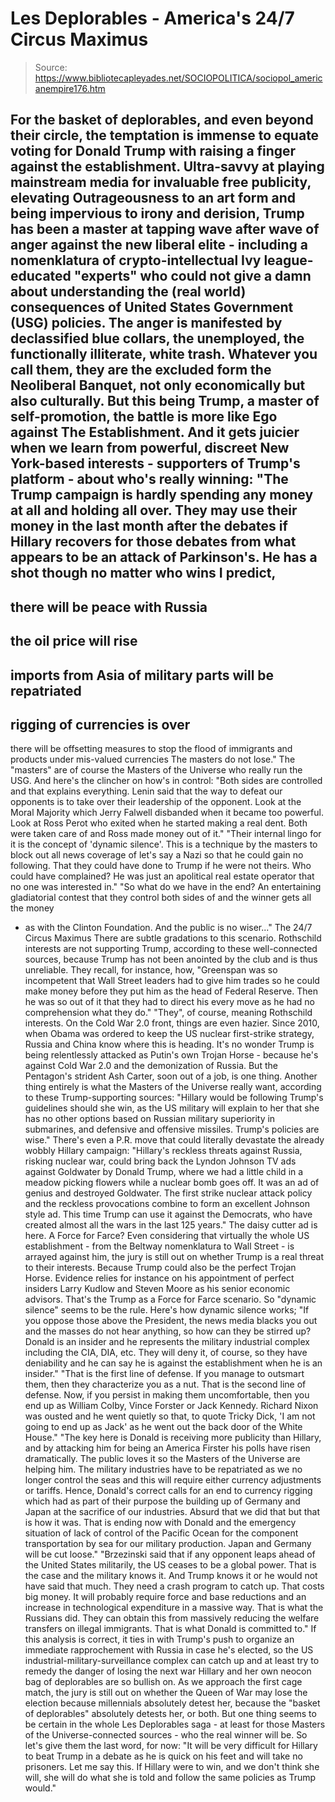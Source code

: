 # Les Deplorables - America's 24/7 Circus Maximus

> Source: https://www.bibliotecapleyades.net/SOCIOPOLITICA/sociopol_americanempire176.htm

For the basket of deplorables,
and even beyond their circle, the temptation is immense to
equate voting for Donald Trump with raising a finger against
the establishment.
Ultra-savvy at playing mainstream media for invaluable free
publicity, elevating Outrageousness to an art form and being
impervious to irony and derision,
Trump
has been a master at tapping wave after wave of
anger against the new liberal elite - including a
nomenklatura of crypto-intellectual Ivy league-educated
"experts" who could not give a damn about understanding the
(real world) consequences of United States Government
(USG) policies.
The anger is manifested by
declassified blue collars, the unemployed, the functionally
illiterate, white trash. Whatever you call them, they are
the excluded form the Neoliberal Banquet, not only
economically but also culturally.
But this being Trump, a master
of self-promotion, the
battle is more like Ego against The Establishment.
And it gets juicier when we
learn from powerful, discreet New York-based interests -
supporters of Trump's platform - about who's really winning:
"The Trump campaign is
hardly spending any money at all and holding all over.
They may use their money in
the last month after the debates if Hillary recovers for
those debates from what appears to be an attack of
Parkinson's.
He has a shot though no
matter who wins I predict,
-
there will be peace
with Russia
-
the oil price will
rise
-
imports from Asia of
military parts will be repatriated
-
rigging of
currencies is over
-
there will be
offsetting measures to stop the flood of
immigrants and products under mis-valued
currencies
The masters do not
lose."
The "masters" are of course the
Masters of the Universe who really run the USG.
And here's the clincher on how's
in control:
"Both sides are controlled
and that explains everything.
Lenin said that the way to
defeat our opponents is to take over their leadership of
the opponent. Look at the Moral Majority which Jerry
Falwell disbanded when it became too powerful. Look at
Ross Perot who exited when he started making a real
dent. Both were taken care of and Ross made money out of
it."
"Their internal lingo for it
is the concept of 'dynamic silence'. This is a technique
by the masters to block out all news coverage of
let's say a Nazi so that he could gain no following.
That they could have done to
Trump if he were not theirs. Who could have complained?
He was just an apolitical real estate operator that no
one was interested in."
"So what do we have in the
end? An entertaining gladiatorial contest that they
control both sides of and the winner gets all the money
- as with the Clinton Foundation.
And the public is no
wiser..."
The 24/7
Circus Maximus
There are subtle gradations to
this scenario.
Rothschild interests are
not supporting Trump, according to these well-connected
sources, because Trump has not been anointed by the club and
is thus unreliable.
They recall, for instance, how,
"Greenspan was so
incompetent that Wall Street leaders had to give him
trades so he could make money before they put him as the
head of
Federal Reserve.
Then he was so out of it
that they had to direct his every move as he had no
comprehension what they do."
"They", of course, meaning
Rothschild interests.
On the Cold War 2.0 front,
things are even hazier. Since 2010, when
Obama
was ordered to keep the US nuclear first-strike
strategy, Russia and China know where this is heading.
It's no wonder Trump is being
relentlessly attacked as Putin's own Trojan Horse -
because he's against Cold War 2.0 and the demonization
of Russia.
But the Pentagon's strident
Ash Carter, soon out of a job, is one thing.
Another thing entirely is
what the Masters of the Universe really want,
according to these Trump-supporting sources:
"Hillary would be
following Trump's guidelines should she win, as the
US military will explain to her that she has no
other options based on Russian military superiority
in submarines, and defensive and offensive missiles.
Trump's policies are
wise."
There's even a P.R. move that
could literally devastate the already wobbly Hillary
campaign:
"Hillary's reckless threats
against Russia, risking nuclear war, could bring back
the Lyndon Johnson TV ads against Goldwater by Donald
Trump, where we had a little child in a meadow picking
flowers while a nuclear bomb goes off.
It was an ad of genius and
destroyed Goldwater. The first strike nuclear attack
policy and the reckless provocations combine to form an
excellent Johnson style ad.
This time Trump can use it
against the Democrats, who have created almost
all the wars in the last 125 years."
The daisy cutter ad is
here.
A Force for
Farce?
Even considering that
virtually the whole US establishment - from the
Beltway nomenklatura to
Wall Street - is arrayed against him, the jury is still
out on whether Trump is a real threat to their
interests.
Because Trump could also be the perfect Trojan Horse.
Evidence relies for instance on his appointment of
perfect insiders Larry Kudlow and Steven Moore
as his senior economic advisors.
That's the Trump as a
Force for Farce scenario. So "dynamic silence" seems
to be the rule.
Here's how dynamic
silence works;
"If you oppose those
above the President, the news media blacks you out
and the masses do not hear anything, so how can they
be stirred up?
Donald is an insider and
he represents the military industrial complex
including the CIA, DIA, etc. They will deny it, of
course, so they have deniability and he can say he
is against the establishment when he is an insider."
"That is the first line
of defense.
If you manage to
outsmart them, then they characterize you as a nut.
That is the second line of defense. Now, if you
persist in making them uncomfortable, then you end
up as William Colby, Vince Forster or Jack Kennedy.
Richard Nixon was ousted
and he went quietly so that, to quote Tricky Dick,
'I am not going to end up as Jack' as he went out
the back door of the White House."
"The key here is Donald
is receiving more publicity than Hillary, and by
attacking him for being an America Firster his polls
have risen dramatically. The public loves it so the
Masters of the Universe are helping him.
The military industries
have to be repatriated as we no longer control the
seas and this will require either currency
adjustments or tariffs.
Hence, Donald's correct
calls for an end to currency rigging which had as
part of their purpose the building up of Germany and
Japan at the sacrifice of our industries. Absurd
that we did that but that is how it was.
That is ending now with
Donald and the emergency situation of lack of
control of the Pacific Ocean for the component
transportation by sea for our military production.
Japan and Germany will be cut loose."
"Brzezinski
said that if any opponent leaps ahead of the United
States militarily, the US ceases to be a global
power. That is the case and the military knows it.
And Trump knows it or he
would not have said that much. They need a crash
program to catch up.
That costs big money. It
will probably require force and base reductions and
an increase in technological expenditure in a
massive way. That is what the Russians did.
They can obtain this
from massively reducing the welfare transfers on
illegal immigrants.
That is what Donald is
committed to."
If this analysis is correct,
it ties in with Trump's push to organize an immediate
rapprochement with Russia in case he's elected, so the
US industrial-military-surveillance complex can catch up
and at least try to remedy the danger of losing the
next war Hillary and her own neocon bag of deplorables
are so bullish on.
As we approach the first
cage match, the jury is still out on whether the
Queen of War may lose
the election because millennials absolutely detest
her, because the "basket of deplorables" absolutely
detests her, or both.
But one thing seems to be certain in the whole
Les Deplorables saga - at least for those
Masters of the Universe-connected sources - who
the real winner will be.
So let's give them the
last word, for now:
"It will be very
difficult for Hillary to beat Trump in a debate
as he is quick on his feet and will take no
prisoners.
Let me say this. If
Hillary were to win, and we don't think she
will, she will do what she is told and follow
the same policies as Trump would."
